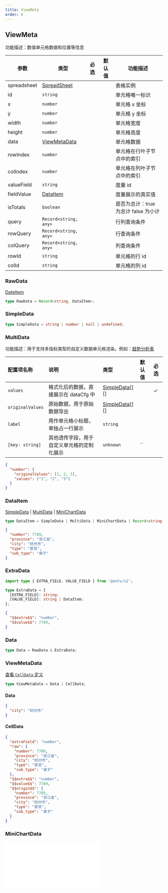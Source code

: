 ```yaml
---
title: ViewMeta
order: 6
---
```


## ViewMeta

功能描述：数值单元格数据和位置等信息

| 参数 | 类型 | 必选  | 默认值 | 功能描述 |
| --- | --- | ---  | --- | --- |
| spreadsheet | [SpreadSheet](/api/basic-class/spreadsheet) |  |   | 表格实例 |
| id | `string` |  |   | 单元格唯一标识 |
| x | `number` |  |   | 单元格 x 坐标 |
| y | `number` |  |   | 单元格 y 坐标 |
| width | `number` |   |  | 单元格宽度 |
| height | `number` |    |  | 单元格高度 |
| data | [ViewMetaData](#viewmetadata) |    |  | 单元格数据 |
| rowIndex | `number` |  |  |   单元格在行叶子节点中的索引 |
| colIndex | `number` |  |  |   单元格在列叶子节点中的索引 |
| valueField | `string` |  |    | 度量 id |
| fieldValue | [DataItem](#dataitem) |  |    | 度量展示的真实值 |
| isTotals | `boolean` |  |    |   是否为总计：true 为总计  false 为小计 |
| query | `Record<string, any>`|   |  | 行列查询条件 |
| rowQuery | `Record<string, any>`|   |  | 行查询条件 |
| colQuery | `Record<string, any>` |    |  | 列查询条件 |
| rowId | `string` |  |  |   单元格的行 id |
| colId | `string` |  |  |   单元格的列 id |

### RawData

[DateItem](#dataitem)

```ts | pure
type RawData = Record<string, DataItem>;
```

### SimpleData

```ts
type SimpleData = string | number | null | undefined;
```

### MultiData

功能描述：用于支持多指标类型的自定义数据单元格渲染。例如：[趋势分析表](/examples/react-component/sheet#strategy)

| 配置项名称       | 说明                                       | 类型                          | 默认值 | 必选 |
| :--------------- | :----------------------------------------- | :---------------------------- | :----- | :--- |
| `values`         | 格式化后的数据，直接展示在 dataCfg 中      | [SimpleData](#simpledata)[][] |        |   ✓   |
| `originalValues` | 原始数据，用于原始数据导出                 | [SimpleData](#simpledata)[][] |        |      |
| `label`          | 用作单元格小标题，单独占一行展示           | `string`                      |        |      |
| `[key: string]`  | 其他透传字段，用于自定义单元格的定制化展示 | `unknown`                     | ``     |      |

```json
{
  "number": {
    "originalValues": [1, 2, 3],
    "values": ["1", "2", "3"]
  }
}
```

### DataItem

[SimpleData](#simpledata) | [MultiData](#multidata) | [MiniChartData](#minichartdata)

```ts | pure
type DataItem = SimpleData | MultiData | MiniChartData | Record<string, unknown>;
```

```json
{
  "number": 7789,
  "province": "浙江省",
  "city": "杭州市",
  "type": "家具",
  "sub_type": "桌子"
}
```

### ExtraData

```ts | pure
import type { EXTRA_FIELD, VALUE_FIELD } from '@antv/s2';

type ExtraData = {
  [EXTRA_FIELD]: string;
  [VALUE_FIELD]: string | DataItem;
};
```

```json
{
  "$$extra$$": "number",
  "$$value$$": 7789,
}
```

### Data

```ts | pure
type Data = RawData & ExtraData;
```

### ViewMetaData

[查看 `CellData` 定义](/api/basic-class/cell-data)

```ts | pure
type ViewMetaData = Data | CellData;
```

#### Data

```json
{
  "city": "杭州市"
}
```

#### CellData

```json
{
  "extraField": "number",
  "raw": {
    "number": 7789,
    "province": "浙江省",
    "city": "杭州市",
    "type": "家具",
    "sub_type": "桌子"
  },
  "$$extra$$": "number",
  "$$value$$": 7789,
  "$$origin$$": {
    "number": 7789,
    "province": "浙江省",
    "city": "杭州市",
    "type": "家具",
    "sub_type": "桌子"
  }
}
```

### MiniChartData

<embed src="@/docs/common/mini-chart.zh.md"></embed>
